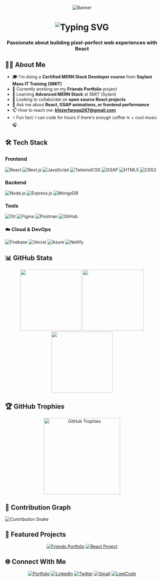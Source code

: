 <p align="center">
<img src="https://raw.githubusercontent.com/{your-username}/{repo-name}/{branch-name}/path/to/banner.png" alt="Banner">
</p>

<h1 align="center">
  <img src="https://readme-typing-svg.herokuapp.com?font=Fira+Code&weight=600&size=26&duration=4000&pause=1000&color=38BDD8&center=true&vCenter=true&width=500&height=50&lines=Hi+%F0%9F%91%8B%2C+I'm+Khizer+Farooq;Frontend+Developer;MERN+Stack+Specialist;From+Pakistan" alt="Typing SVG" />
</h1>

<h3 align="center">Passionate about building pixel-perfect web experiences with React</h3>

## 👨‍💻 About Me

- 🎓 I'm doing a **Certified MERN Stack Developer course** from **Saylani Mass IT Training (SMIT)**
- 🔭 Currently working on my **Friends Portfolio** project
- 🌱 Learning **Advanced MERN Stack** at SMIT (Sylani)
- 👯 Looking to collaborate on **open source React projects**
- 💬 Ask me about **React, GSAP animations, or frontend performance**
- 📫 How to reach me: **khizerfarooq267@gmail.com**
- ⚡ Fun fact: I can code for hours if there's enough coffee ☕ + cool music 🎧

## 🛠 Tech Stack

### Frontend
![React](https://img.shields.io/badge/react-%2320232a.svg?style=for-the-badge&logo=react&logoColor=%2361DAFB)
![Next.js](https://img.shields.io/badge/Next.js-000000?style=for-the-badge&logo=nextdotjs&logoColor=white)
![JavaScript](https://img.shields.io/badge/javascript-%23323330.svg?style=for-the-badge&logo=javascript&logoColor=%23F7DF1E)
![TailwindCSS](https://img.shields.io/badge/tailwindcss-%2338B2AC.svg?style=for-the-badge&logo=tailwind-css&logoColor=white)
![GSAP](https://img.shields.io/badge/GSAP-88CE02?style=for-the-badge&logo=greensock&logoColor=white)
![HTML5](https://img.shields.io/badge/HTML5-E34F26?style=for-the-badge&logo=html5&logoColor=white)
![CSS3](https://img.shields.io/badge/CSS3-1572B6?style=for-the-badge&logo=css3&logoColor=white)

### Backend
![Node.js](https://img.shields.io/badge/node.js-6DA55F?style=for-the-badge&logo=node.js&logoColor=white)
![Express.js](https://img.shields.io/badge/express.js-%23404d59.svg?style=for-the-badge&logo=express&logoColor=%2361DAFB)
![MongoDB](https://img.shields.io/badge/MongoDB-%234ea94b.svg?style=for-the-badge&logo=mongodb&logoColor=white)

### Tools
![Git](https://img.shields.io/badge/git-%23F05033.svg?style=for-the-badge&logo=git&logoColor=white)
![Figma](https://img.shields.io/badge/figma-%23F24E1E.svg?style=for-the-badge&logo=figma&logoColor=white)
![Postman](https://img.shields.io/badge/Postman-FF6C37?style=for-the-badge&logo=postman&logoColor=white)
![GitHub](https://img.shields.io/badge/GitHub-181717?style=for-the-badge&logo=github&logoColor=white)

### ☁️ Cloud & DevOps
![Firebase](https://img.shields.io/badge/Firebase-FFCA28?style=for-the-badge&logo=firebase&logoColor=black)
![Vercel](https://img.shields.io/badge/Vercel-000000?style=for-the-badge&logo=vercel&logoColor=white)
![Azure](https://img.shields.io/badge/Azure-0089D6?style=for-the-badge&logo=microsoft-azure&logoColor=white)
![Netlify](https://img.shields.io/badge/Netlify-00C7B7?style=for-the-badge&logo=netlify&logoColor=white)


## 📊 GitHub Stats

<div align="center">
  
<p align="center">
  <img src="https://github-readme-stats.vercel.app/api?username=saifkhan2002&show_icons=true&theme=radical" height="200"/>
  <img src="https://github-readme-streak-stats.herokuapp.com/?user=saifkhan2002&theme=radical" height="200" />
  <img src="https://github-readme-stats.vercel.app/api/top-langs/?username=saifkhan2002&layout=compact&theme=radical" height="200" />
  
</p>
</div>

## 🏆 GitHub Trophies

<p align="center">
 <img src="https://github-profile-trophy.vercel.app/?username=KhizerFarooq&theme=onedark&no-frame=true&row=2&column=3" alt="GitHub Trophies" height="250"> 
</p>

## 🐍 Contribution Graph

![Contribution Snake](https://raw.githubusercontent.com/KhizerFarooq/KhizerFarooq/output/github-contribution-grid-snake-dark.svg)

## 📂 Featured Projects

<div align="center">

[![Friends Portfolio](https://github-readme-stats.vercel.app/api/pin/?username=KhizerFarooq&repo=Friends-Portfolio&theme=radical)](https://github.com/KhizerFarooq/Friends-Portfolio)
[![React Project](https://github-readme-stats.vercel.app/api/pin/?username=KhizerFarooq&repo=your-react-project&theme=radical)](https://github.com/KhizerFarooq/your-react-project)

</div>

## 🌐 Connect With Me

<div align="center">

[![Portfolio](https://img.shields.io/badge/Portfolio-%23000000.svg?style=for-the-badge&logo=firefox&logoColor=#FF7139)](http://sparkly-caramel-493cb6.netlify.app/)
[![LinkedIn](https://img.shields.io/badge/linkedin-%230077B5.svg?style=for-the-badge&logo=linkedin&logoColor=white)](https://linkedin.com/in/yourprofile)
[![Twitter](https://img.shields.io/badge/Twitter-%231DA1F2.svg?style=for-the-badge&logo=Twitter&logoColor=white)](https://twitter.com/yourhandle)
[![Gmail](https://img.shields.io/badge/Gmail-D14836?style=for-the-badge&logo=gmail&logoColor=white)](mailto:khizerfarooq267@gmail.com)
[![LeetCode](https://img.shields.io/badge/LeetCode-000000?style=for-the-badge&logo=LeetCode&logoColor=#d16c06)](https://leetcode.com/yourprofile/)

</div>
